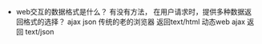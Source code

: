 - web交互的数据格式是什么？ 有没有方法， 在用户请求时，提供多种数据返回格式的选择？
    ajax  json 
    传统的老的浏览器 返回text/html
    动态web ajax 返回 text/json
    